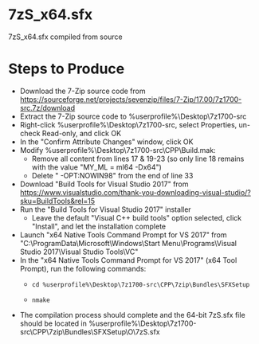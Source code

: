 # 7zS_x64.sfx
7zS_x64.sfx compiled from source

# Steps to Produce
+ Download the 7-Zip source code from https://sourceforge.net/projects/sevenzip/files/7-Zip/17.00/7z1700-src.7z/download
+ Extract the 7-Zip source code to %userprofile%\Desktop\7z1700-src
+ Right-click %userprofile%\Desktop\7z1700-src, select Properties, un-check Read-only, and click OK
+ In the "Confirm Attribute Changes" window, click OK
+ Modify %userprofile%\Desktop\7z1700-src\CPP\Build.mak:
  +	Remove all content from lines 17 & 19-23 (so only line 18 remains with the value "MY_ML = ml64 -Dx64")
  +	Delete " -OPT:NOWIN98" from the end of line 33
+ Download "Build Tools for Visual Studio 2017" from https://www.visualstudio.com/thank-you-downloading-visual-studio/?sku=BuildTools&rel=15
+ Run the "Build Tools for Visual Studio 2017" installer
  +	Leave the default "Visual C++ build tools" option selected, click "Install", and let the installation complete
+ Launch "x64 Native Tools Command Prompt for VS 2017" from "C:\ProgramData\Microsoft\Windows\Start Menu\Programs\Visual Studio 2017\Visual Studio Tools\VC"
+ In the "x64 Native Tools Command Prompt for VS 2017" (x64 Tool Prompt), run the following commands:
  + 	cd %userprofile%\Desktop\7z1700-src\CPP\7zip\Bundles\SFXSetup
  + 	nmake
+ The compilation process should complete and the 64-bit 7zS.sfx file should be located in %userprofile%\Desktop\7z1700-src\CPP\7zip\Bundles\SFXSetup\O\7zS.sfx
